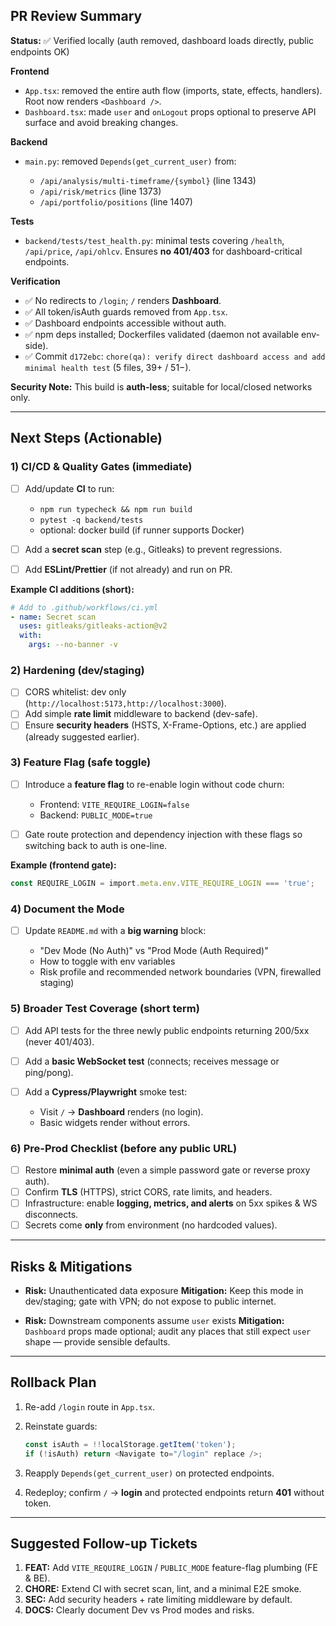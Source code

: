 ## PR Review Summary

**Status:** ✅ Verified locally (auth removed, dashboard loads directly, public endpoints OK)

**Frontend**

* `App.tsx`: removed the entire auth flow (imports, state, effects, handlers). Root now renders `<Dashboard />`.
* `Dashboard.tsx`: made `user` and `onLogout` props optional to preserve API surface and avoid breaking changes.

**Backend**

* `main.py`: removed `Depends(get_current_user)` from:

  * `/api/analysis/multi-timeframe/{symbol}` (line 1343)
  * `/api/risk/metrics` (line 1373)
  * `/api/portfolio/positions` (line 1407)

**Tests**

* `backend/tests/test_health.py`: minimal tests covering `/health`, `/api/price`, `/api/ohlcv`.
  Ensures **no 401/403** for dashboard-critical endpoints.

**Verification**

* ✅ No redirects to `/login`; `/` renders **Dashboard**.
* ✅ All token/isAuth guards removed from `App.tsx`.
* ✅ Dashboard endpoints accessible without auth.
* ✅ npm deps installed; Dockerfiles validated (daemon not available env-side).
* ✅ Commit `d172ebc`: `chore(qa): verify direct dashboard access and add minimal health test` (5 files, 39+ / 51−).

**Security Note:** This build is **auth-less**; suitable for local/closed networks only.

---

## Next Steps (Actionable)

### 1) CI/CD & Quality Gates (immediate)

* [ ] Add/update **CI** to run:

  * `npm run typecheck && npm run build`
  * `pytest -q backend/tests`
  * optional: docker build (if runner supports Docker)
* [ ] Add a **secret scan** step (e.g., Gitleaks) to prevent regressions.
* [ ] Add **ESLint/Prettier** (if not already) and run on PR.

**Example CI additions (short):**

```yaml
# Add to .github/workflows/ci.yml
- name: Secret scan
  uses: gitleaks/gitleaks-action@v2
  with:
    args: --no-banner -v
```

### 2) Hardening (dev/staging)

* [ ] CORS whitelist: dev only (`http://localhost:5173,http://localhost:3000`).
* [ ] Add simple **rate limit** middleware to backend (dev-safe).
* [ ] Ensure **security headers** (HSTS, X-Frame-Options, etc.) are applied (already suggested earlier).

### 3) Feature Flag (safe toggle)

* [ ] Introduce a **feature flag** to re-enable login without code churn:

  * Frontend: `VITE_REQUIRE_LOGIN=false`
  * Backend: `PUBLIC_MODE=true`
* [ ] Gate route protection and dependency injection with these flags so switching back to auth is one-line.

**Example (frontend gate):**

```ts
const REQUIRE_LOGIN = import.meta.env.VITE_REQUIRE_LOGIN === 'true';
```

### 4) Document the Mode

* [ ] Update `README.md` with a **big warning** block:

  * "Dev Mode (No Auth)" vs "Prod Mode (Auth Required)"
  * How to toggle with env variables
  * Risk profile and recommended network boundaries (VPN, firewalled staging)

### 5) Broader Test Coverage (short term)

* [ ] Add API tests for the three newly public endpoints returning 200/5xx (never 401/403).
* [ ] Add a **basic WebSocket test** (connects; receives message or ping/pong).
* [ ] Add a **Cypress/Playwright** smoke test:

  * Visit `/` → **Dashboard** renders (no login).
  * Basic widgets render without errors.

### 6) Pre-Prod Checklist (before any public URL)

* [ ] Restore **minimal auth** (even a simple password gate or reverse proxy auth).
* [ ] Confirm **TLS** (HTTPS), strict CORS, rate limits, and headers.
* [ ] Infrastructure: enable **logging, metrics, and alerts** on 5xx spikes & WS disconnects.
* [ ] Secrets come **only** from environment (no hardcoded values).

---

## Risks & Mitigations

* **Risk:** Unauthenticated data exposure
  **Mitigation:** Keep this mode in dev/staging; gate with VPN; do not expose to public internet.

* **Risk:** Downstream components assume `user` exists
  **Mitigation:** `Dashboard` props made optional; audit any places that still expect `user` shape — provide sensible defaults.

---

## Rollback Plan

1. Re-add `/login` route in `App.tsx`.
2. Reinstate guards:

   ```ts
   const isAuth = !!localStorage.getItem('token');
   if (!isAuth) return <Navigate to="/login" replace />;
   ```
3. Reapply `Depends(get_current_user)` on protected endpoints.
4. Redeploy; confirm `/` → **login** and protected endpoints return **401** without token.

---

## Suggested Follow-up Tickets

1. **FEAT:** Add `VITE_REQUIRE_LOGIN` / `PUBLIC_MODE` feature-flag plumbing (FE & BE).
2. **CHORE:** Extend CI with secret scan, lint, and a minimal E2E smoke.
3. **SEC:** Add security headers + rate limiting middleware by default.
4. **DOCS:** Clearly document Dev vs Prod modes and risks.
